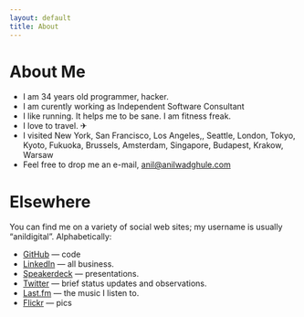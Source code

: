 ```yaml
---
layout: default
title: About
---
```


About Me
========

* I am 34 years old programmer, hacker.
* I am curently working as Independent Software Consultant
* I like running. It helps me to be sane. I am fitness freak.
* I love to travel. ✈
* I visited New York, San Francisco, Los Angeles,, Seattle, London, Tokyo, Kyoto, Fukuoka, Brussels, Amsterdam, Singapore, Budapest, Krakow, Warsaw
* Feel free to drop me an e-mail, <a href="mailto:anil@anilwadghule.com">anil@anilwadghule.com</a>


Elsewhere
=========
You can find me on a variety of social web sites; my username is usually “anildigital”. Alphabetically:

* [GitHub](http://github.com/anildigital) — code
* [LinkedIn](http://in.linkedin.com/in/anilwadghule) — all business.
* [Speakerdeck](https://speakerdeck.com/anildigital) — presentations.
* [Twitter](http://twitter.com/anildigital) — brief status updates and observations.
* [Last.fm](http://last.fm/user/anildigital) — the music I listen to.
* [Flickr](http://flickr.com/photos/anildigital) — pics
